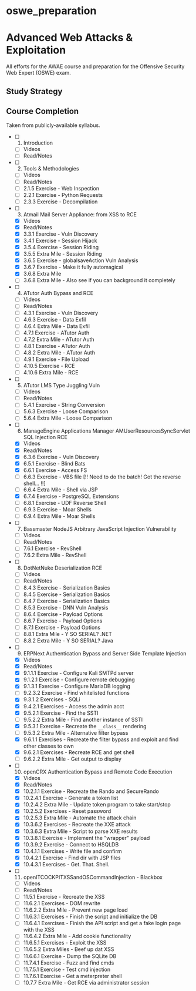 # oswe_preparation

# Advanced Web Attacks & Exploitation

All efforts for the AWAE course and preparation for the Offensive Security Web Expert (OSWE) exam.

## Study Strategy



## Course Completion
Taken from publicly-available syllabus.
 * [ ] 1. Introduction
   * [ ] Videos
   * [ ] Read/Notes
 * [ ] 2. Tools & Methodologies
   * [ ] Videos
   * [ ] Read/Notes
   * [ ] 2.1.5 Exercise - Web Inspection
   * [ ] 2.2.1 Exercise - Python Requests
   * [ ] 2.3.3 Exercise - Decompilation
 * [ ] 3. Atmail Mail Server Appliance: from XSS to RCE
   * [X] Videos
   * [X] Read/Notes
   * [X] 3.3.1 Exercise - Vuln Discovery
   * [X] 3.4.1 Exercise - Session Hijack
   * [X] 3.5.4 Exercise - Session Riding
   * [X] 3.5.5 Extra Mile - Session Riding
   * [X] 3.6.5 Exercise - globalsaveAction Vuln Analysis
   * [X] 3.6.7 Exercise - Make it fully automagical
   * [X] 3.6.8 Extra Mile
   * [ ] 3.6.8 Extra Mile - Also see if you can background it completely
 * [ ] 4. ATutor Auth Bypass and RCE
   * [ ] Videos
   * [ ] Read/Notes
   * [ ] 4.3.1 Exercise - Vuln Discovery
   * [ ] 4.6.3 Exercise - Data Exfil
   * [ ] 4.6.4 Extra Mile - Data Exfil
   * [ ] 4.7.1 Exercise - ATutor Auth
   * [ ] 4.7.2 Extra Mile - ATutor Auth
   * [ ] 4.8.1 Exercise - ATutor Auth
   * [ ] 4.8.2 Extra Mile - ATutor Auth
   * [ ] 4.9.1 Exercise - File Upload
   * [ ] 4.10.5 Exercise - RCE
   * [ ] 4.10.6 Extra Mile - RCE
 * [ ] 5. ATutor LMS Type Juggling Vuln
   * [ ] Videos
   * [ ] Read/Notes
   * [ ] 5.4.1 Exercise - String Conversion
   * [ ] 5.6.3 Exercise - Loose Comparison
   * [ ] 5.6.4 Extra Mile - Loose Comparison
 * [ ] 6. ManageEngine Applications Manager AMUserResourcesSyncServlet SQL Injection RCE
   * [X] Videos
   * [X] Read/Notes
   * [X] 6.3.6 Exercise - Vuln Discovery
   * [X] 6.5.1 Exercise - Blind Bats
   * [X] 6.6.1 Exercise - Access FS
   * [ ] 6.6.3 Exercise - VBS file [!! Need to do the batch! Got the reverse shell... !!]
   * [ ] 6.6.4 Extra Mile - Shell via JSP
   * [X] 6.7.4 Exercise - PostgreSQL Extensions
   * [ ] 6.8.1 Exercise - UDF Reverse Shell
   * [ ] 6.9.3 Exercise - Moar Shells
   * [ ] 6.9.4 Extra Mile - Moar Shells
 * [ ] 7. Bassmaster NodeJS Arbitrary JavaScript Injection Vulnerability
   * [ ] Videos
   * [ ] Read/Notes
   * [ ] 7.6.1 Exercise - RevShell
   * [ ] 7.6.2 Extra Mile - RevShell
 * [ ] 8. DotNetNuke Deserialization RCE
   * [ ] Videos
   * [ ] Read/Notes
   * [ ] 8.4.3 Exercise - Serialization Basics
   * [ ] 8.4.5 Exercise - Serialization Basics
   * [ ] 8.4.7 Exercise - Serialization Basics
   * [ ] 8.5.3 Exercise - DNN Vuln Analysis
   * [ ] 8.6.4 Exercise - Payload Options
   * [ ] 8.6.7 Exercise - Payload Options
   * [ ] 8.7.1 Exercise - Payload Options
   * [ ] 8.8.1 Extra Mile - Y SO SERIAL? .NET
   * [ ] 8.8.2 Extra Mile - Y SO SERIAL? Java
 * [ ] 9. ERPNext Authentication Bypass and Server Side Template Injection
   * [X] Videos
   * [X] Read/Notes
   * [X] 9.1.1.1 Exercise - Configure Kali SMTPd server
   * [X] 9.1.2.1 Exercise - Configure remote debugging
   * [X] 9.1.3.1 Exercise - Configure MariaDB logging
   * [ ] 9.2.3.2 Exercise - Find whitelisted functions
   * [X] 9.3.1.2 Exercises - SQLi
   * [X] 9.4.2.1 Exercises - Access the admin acct
   * [X] 9.5.2.1 Exercise - Find the SSTI
   * [ ] 9.5.2.2 Extra Mile - Find another instance of SSTI
   * [X] 9.5.3.1 Exercise - Recreate the `__class__` rendering
   * [ ] 9.5.3.2 Extra Mile - Alternative filter bypass
   * [X] 9.6.1.1 Exercises - Recreate the filter bypass and exploit and find other classes to own
   * [X] 9.6.2.1 Exercises - Recreate RCE and get shell
   * [ ] 9.6.2.2 Extra Mile - Get output to display
 * [ ] 10. openCRX Authentication Bypass and Remote Code Execution
   * [X] Videos
   * [X] Read/Notes
   * [X] 10.2.1.1 Exercise - Recreate the Rando and SecureRando
   * [X] 10.2.4.1 Exercise - Generate a token list
   * [X] 10.2.4.2 Extra Mile - Update token program to take start/stop
   * [X] 10.2.5.2 Exercises - Reset password
   * [X] 10.2.5.3 Extra Mile - Automate the attack chain
   * [X] 10.3.6.2 Exercises - Recreate the XXE attack
   * [X] 10.3.6.3 Extra Mile - Script to parse XXE results
   * [X] 10.3.8.1 Exercise - Implement the "wrapper" payload
   * [X] 10.3.9.2 Exercise - Connect to HSQLDB
   * [X] 10.4.1.1 Exercises - Write file and confirm
   * [X] 10.4.2.1 Exercise - Find dir with JSP files
   * [X] 10.4.3.1 Exercises - Get. That. Shell.
 * [ ] 11. openITCOCKPITXSSandOSCommandInjection - Blackbox
   * [ ] Videos
   * [ ] Read/Notes
   * [ ] 11.5.1 Exercise - Recreate the XSS
   * [ ] 11.6.2.1 Exercises - DOM rewrite
   * [ ] 11.6.2.2 Extra Mile - Prevent new page load
   * [ ] 11.6.3.1 Exercises - Finish the script and initialize the DB
   * [ ] 11.6.4.1 Exercises - Finish the API script and get a fake login page with the XSS
   * [ ] 11.6.4.2 Extra Mile - Add cookie functionality
   * [ ] 11.6.5.1 Exercises - Exploit the XSS
   * [ ] 11.6.5.2 Extra Miles - Beef up dat XSS
   * [ ] 11.6.6.1 Exercise - Dump the SQLite DB
   * [ ] 11.7.4.1 Exercise - Fuzz and find cmds
   * [ ] 11.7.5.1 Exercise - Test cmd injection
   * [ ] 11.7.6.1 Exercise - Get a meterpreter shell
   * [ ] 10.7.7 Extra Mile - Get RCE via administrator session

